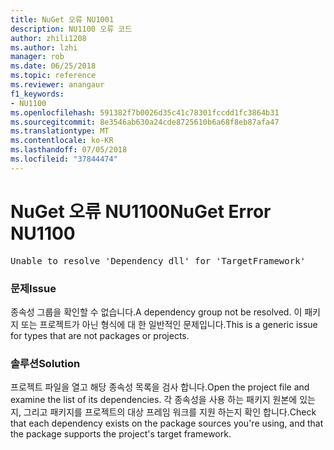 ```yaml
---
title: NuGet 오류 NU1001
description: NU1100 오류 코드
author: zhili1208
ms.author: lzhi
manager: rob
ms.date: 06/25/2018
ms.topic: reference
ms.reviewer: anangaur
f1_keywords:
- NU1100
ms.openlocfilehash: 591382f7b0026d35c41c78301fccdd1fc3864b31
ms.sourcegitcommit: 8e3546ab630a24cde8725610b6a68f8eb87afa47
ms.translationtype: MT
ms.contentlocale: ko-KR
ms.lasthandoff: 07/05/2018
ms.locfileid: "37844474"
---
```

# <a name="nuget-error-nu1100"></a><span data-ttu-id="562bf-103">NuGet 오류 NU1100</span><span class="sxs-lookup"><span data-stu-id="562bf-103">NuGet Error NU1100</span></span>

<pre>Unable to resolve 'Dependency dll' for 'TargetFramework'</pre>

### <a name="issue"></a><span data-ttu-id="562bf-104">문제</span><span class="sxs-lookup"><span data-stu-id="562bf-104">Issue</span></span>
<span data-ttu-id="562bf-105">종속성 그룹을 확인할 수 없습니다.</span><span class="sxs-lookup"><span data-stu-id="562bf-105">A dependency group not be resolved.</span></span> <span data-ttu-id="562bf-106">이 패키지 또는 프로젝트가 아닌 형식에 대 한 일반적인 문제입니다.</span><span class="sxs-lookup"><span data-stu-id="562bf-106">This is a generic issue for types that are not packages or projects.</span></span>

### <a name="solution"></a><span data-ttu-id="562bf-107">솔루션</span><span class="sxs-lookup"><span data-stu-id="562bf-107">Solution</span></span>
<span data-ttu-id="562bf-108">프로젝트 파일을 열고 해당 종속성 목록을 검사 합니다.</span><span class="sxs-lookup"><span data-stu-id="562bf-108">Open the project file and examine the list of its dependencies.</span></span> <span data-ttu-id="562bf-109">각 종속성을 사용 하는 패키지 원본에 있는지, 그리고 패키지를 프로젝트의 대상 프레임 워크를 지원 하는지 확인 합니다.</span><span class="sxs-lookup"><span data-stu-id="562bf-109">Check that each dependency exists on the package sources you're using, and that the package supports the project's target framework.</span></span>